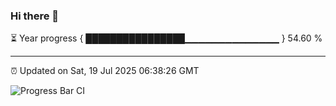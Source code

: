 ### Hi there 👋

⏳ Year progress { ████████████████▁▁▁▁▁▁▁▁▁▁▁▁▁▁ } 54.60 %

---

⏰ Updated on Sat, 19 Jul 2025 06:38:26 GMT

![Progress Bar CI](https://github.com/DhruviPatel157/GitHub-Actions-Demo/workflows/Progress%20Bar%20CI/badge.svg)
